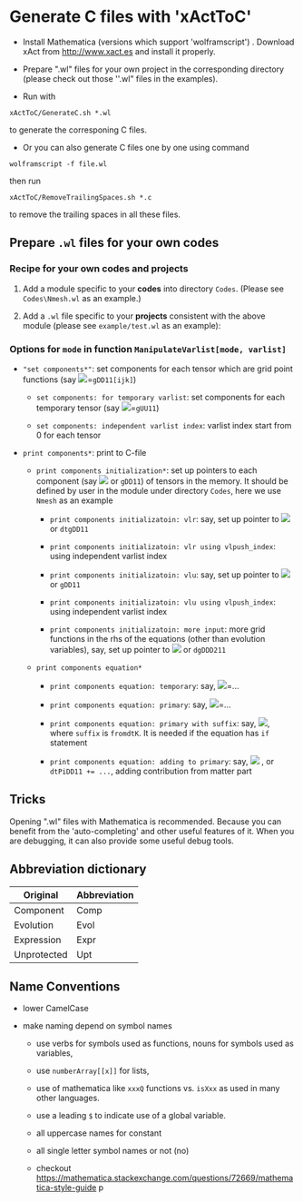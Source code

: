 # Generate C files with 'xActToC'

* Install Mathematica (versions which support 'wolframscript') . Download xAct from http://www.xact.es and install it properly.

* Prepare ".wl" files for your own project in the corresponding directory (please check out those ''.wl" files in the examples).

* Run with

```shell
xActToC/GenerateC.sh *.wl
```
to generate the corresponing C files.

* Or you can also generate C files one by one using command

```shell
wolframscript -f file.wl
```

then run

```shell
xActToC/RemoveTrailingSpaces.sh *.c
```

to remove the trailing spaces in all these files.

## Prepare `.wl` files for your own codes

### Recipe for your own codes and projects

1. Add a module specific to your **codes** into directory `Codes`. (Please see `Codes\Nmesh.wl` as an example.)


2. Add a `.wl` file specific to your **projects** consistent with the above module (please see `example/test.wl` as an example):

### Options for `mode` in function `ManipulateVarlist[mode, varlist]`

* `"set components*"`: set components for each tensor which are grid point functions (say <img src="https://render.githubusercontent.com/render/math?math=g_{11}">=`gDD11[ijk]`)

    * `set components: for temporary varlist`: set components for each temporary tensor (say <img src="https://render.githubusercontent.com/render/math?math=g^{11}">=`gUU11`)

    * `set components: independent varlist index`: varlist index start from 0 for each tensor

* `print components*`: print to C-file

    * `print components initialization*`: set up pointers to each component (say <img src="https://render.githubusercontent.com/render/math?math=g_{11}"> or `gDD11`) of tensors in the memory. It should be defined by user in the module under directory `Codes`, here we use `Nmesh` as an example

        * `print components initializatoin: vlr`: say, set up pointer to <img src="https://render.githubusercontent.com/render/math?math=\dot{g_{11}}"> or `dtgDD11`

        * `print components initializatoin: vlr using vlpush_index`: using independent varlist index

        * `print components initializatoin: vlu`: say, set up pointer to <img src="https://render.githubusercontent.com/render/math?math=g_{11}"> or `gDD11`

        * `print components initializatoin: vlu using vlpush_index`: using independent varlist index

        * `print components initializatoin: more input`: more grid functions in the rhs of the equations (other than evolution variables), say, set up pointer to <img src="https://render.githubusercontent.com/render/math?math=\partial_2g_{11}"> or `dgDDD211`

    * `print components equation*`

        * `print components equation: temporary`: say, <img src="https://render.githubusercontent.com/render/math?math=g_{11}">=... 

        * `print components equation: primary`: say, <img src="https://render.githubusercontent.com/render/math?math=\dot{g}_{11}">=...

        * `print components equation: primary with suffix`: say, <img src="https://render.githubusercontent.com/render/math?math=\dot{\Pi}_{\mathbf{nn}}^{\text{fromdtK}}">, where `suffix` is `fromdtK`. It is needed if the equation has `if` statement 

        * `print components equation: adding to primary`: say, <img src="https://render.githubusercontent.com/render/math?math=\dot{\Pi}_{11}=\dot{\Pi}_{11}..."> , or `dtPiDD11 += ...`, adding contribution from matter part

## Tricks

Opening ".wl" files with Mathematica is recommended. Because you can benefit from the 'auto-completing' and other useful features of it. When you are debugging, it can also provide some useful debug tools.


## Abbreviation dictionary

| Original    | Abbreviation |
| ----------- | ------------ |
| Component   | Comp         |
| Evolution   | Evol         |
| Expression  | Expr         |
| Unprotected | Upt          |


## Name Conventions

* lower CamelCase

* make naming depend on symbol names

    * use verbs for symbols used as functions, nouns for symbols used as variables,

    * use `numberArray[[x]]` for lists,

    * use of mathematica like `xxxQ` functions vs. `isXxx` as used in many other languages.

    * use a leading `$` to indicate use of a global variable.

    * all uppercase names for constant

    * all single letter symbol names or not (no)

    * checkout https://mathematica.stackexchange.com/questions/72669/mathematica-style-guide
p
